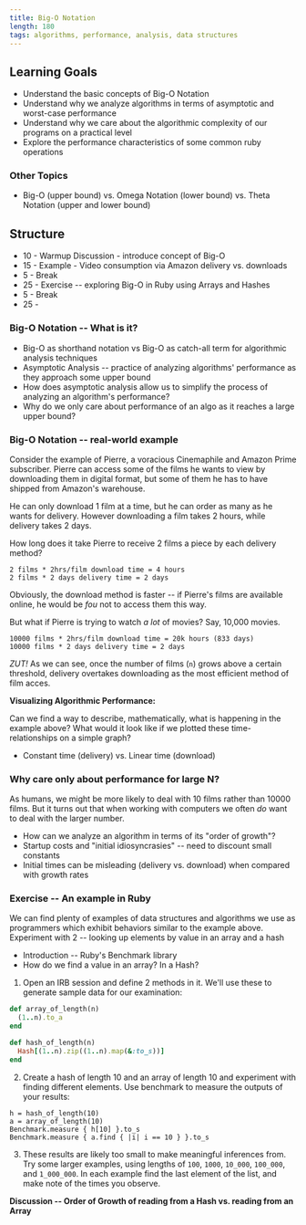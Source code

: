 ```yaml
---
title: Big-O Notation
length: 180
tags: algorithms, performance, analysis, data structures
---
```


## Learning Goals

* Understand the basic concepts of Big-O Notation
* Understand why we analyze algorithms in terms of asymptotic and
  worst-case performance
* Understand why we care about the algorithmic complexity of our
  programs on a practical level
* Explore the performance characteristics of some common ruby operations

### Other Topics

* Big-O (upper bound) vs. Omega Notation (lower bound) vs. Theta Notation (upper and lower bound)

## Structure

* 10 - Warmup Discussion - introduce concept of Big-O
* 15 - Example - Video consumption via Amazon delivery vs. downloads
* 5 - Break
* 25 - Exercise -- exploring Big-O in Ruby using Arrays and Hashes
* 5 - Break
* 25 - 


### Big-O Notation -- What is it?

* Big-O as shorthand notation vs Big-O as catch-all term for algorithmic
  analysis techniques
* Asymptotic Analysis -- practice of analyzing algorithms' performance
  as they approach some upper bound
* How does asymptotic analysis allow us to simplify the process of
  analyzing an algorithm's performance?
* Why do we only care about performance of an algo as it reaches a large
  upper bound?

### Big-O Notation -- real-world example

Consider the example of Pierre, a voracious Cinemaphile and Amazon Prime
subscriber. Pierre can access some of the films he wants to view by
downloading them in digital format, but some of them he has to have
shipped from Amazon's warehouse.

He can only download 1 film at a time, but he can order as many as he
wants for delivery. However downloading a film takes 2 hours, while
delivery takes 2 days.

How long does it take Pierre to receive 2 films a piece by each delivery
method?

```
2 films * 2hrs/film download time = 4 hours
2 films * 2 days delivery time = 2 days
```

Obviously, the download method is faster -- if Pierre's films are
available online, he would be _fou_ not to access them this way.

But what if Pierre is trying to watch _a lot_ of movies? Say, 10,000
movies.

```
10000 films * 2hrs/film download time = 20k hours (833 days)
10000 films * 2 days delivery time = 2 days
```

_ZUT!_ As we can see, once the number of films (`n`) grows above a
certain threshold, delivery overtakes downloading as the most efficient
method of film acces.

__Visualizing Algorithmic Performance:__

Can we find a way to describe, mathematically, what is happening in the
example above? What would it look like if we plotted these
time-relationships on a simple graph?

* Constant time (delivery) vs. Linear time (download)

### Why care only about performance for large N?

As humans, we might be more likely to deal with 10 films rather than
10000 films. But it turns out that when working with computers we often
_do_ want to deal with the larger number.

* How can we analyze an algorithm in terms of its "order of growth"?
* Startup costs and "initial idiosyncrasies" -- need to discount small
  constants
* Initial times can be misleading (delivery vs. download) when compared
  with growth rates


### Exercise -- An example in Ruby

We can find plenty of examples of data structures and algorithms
we use as programmers which exhibit behaviors similar to the example
above. Experiment with 2 -- looking up elements by value in an array and
a hash

* Introduction -- Ruby's Benchmark library
* How do we find a value in an array? In a Hash?

1. Open an IRB session and define 2 methods in it. We'll use these to
   generate sample data for our examination:

```ruby
def array_of_length(n)
  (1..n).to_a
end

def hash_of_length(n)
  Hash[(1..n).zip((1..n).map(&:to_s))]
end
```

2. Create a hash of length 10 and an array of length 10 and experiment
   with finding different elements. Use benchmark to measure the outputs
   of your results:

```
h = hash_of_length(10)
a = array_of_length(10)
Benchmark.measure { h[10] }.to_s
Benchmark.measure { a.find { |i| i == 10 } }.to_s
```

3. These results are likely too small to make meaningful inferences
   from. Try some larger examples, using lengths of `100`, `1000`,
   `10_000`, `100_000`, and `1_000_000`. In each example find the last
   element of the list, and make note of the times you observe.


__Discussion -- Order of Growth of reading from a Hash vs. reading from
an Array__

